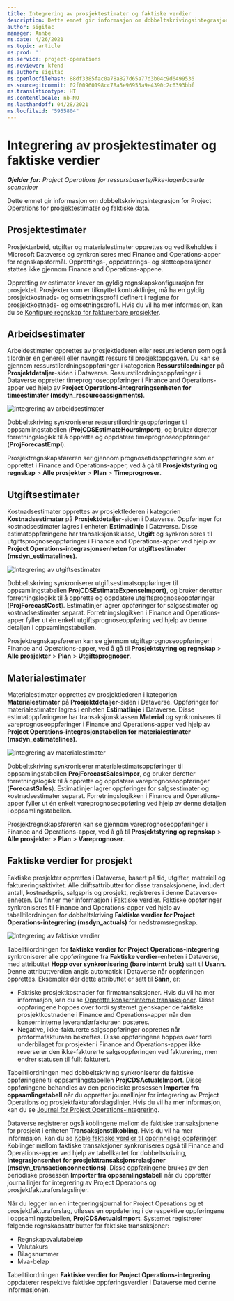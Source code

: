 ```yaml
---
title: Integrering av prosjektestimater og faktiske verdier
description: Dette emnet gir informasjon om dobbeltskrivingsintegrasjon for Project Operations for prosjektestimater og faktiske data.
author: sigitac
manager: Annbe
ms.date: 4/26/2021
ms.topic: article
ms.prod: ''
ms.service: project-operations
ms.reviewer: kfend
ms.author: sigitac
ms.openlocfilehash: 88df3385fac0a78a827d65a77d3b04c9d6499536
ms.sourcegitcommit: 02f00960198cc78a5e96955a9e4390c2c6393bbf
ms.translationtype: HT
ms.contentlocale: nb-NO
ms.lasthandoff: 04/28/2021
ms.locfileid: "5955804"
---
```

# <a name="project-estimates-and-actuals-integration"></a>Integrering av prosjektestimater og faktiske verdier

_**Gjelder for:** Project Operations for ressursbaserte/ikke-lagerbaserte scenarioer_

Dette emnet gir informasjon om dobbeltskrivingsintegrasjon for Project Operations for prosjektestimater og faktiske data.

## <a name="project-estimates"></a>Prosjektestimater

Prosjektarbeid, utgifter og materialestimater opprettes og vedlikeholdes i Microsoft Dataverse og synkroniseres med Finance and Operations-apper for regnskapsformål. Opprettings-, oppdaterings- og sletteoperasjoner støttes ikke gjennom Finance and Operations-appene.

Oppretting av estimater krever en gyldig regnskapskonfigurasjon for prosjektet. Prosjekter som er tilknyttet kontraktlinjer, må ha en gyldig prosjektkostnads- og omsetningsprofil definert i reglene for prosjektkostnads- og omsetningsprofil. Hvis du vil ha mer informasjon, kan du se [Konfigure regnskap for fakturerbare prosjekter](../project-accounting/configure-accounting-billable-projects.md#configure-project-cost-and-revenue-profile-rules).

## <a name="labor-estimates"></a>Arbeidsestimater

Arbeidestimater opprettes av prosjektlederen eller ressurslederen som også tilordner en generell eller navngitt ressurs til prosjektoppgaven. Du kan se gjennom ressurstilordningsoppføringer i kategorien **Ressurstilordninger** på **Prosjektdetaljer**-siden i Dataverse. Ressurstilordningsoppføringer i Dataverse oppretter timeprognoseoppføringer i Finance and Operations-apper ved hjelp av **Project Operations-integreringsenheten for timeestimater (msdyn\_resourceassignments)**.

   ![Integrering av arbeidsestimater](./Media/DW4LaborEstimates.png)

Dobbeltskriving synkroniserer ressurstilordningsoppføringer til oppsamlingstabellen (**ProjCDSEstimateHoursImport**), og bruker deretter forretningslogikk til å opprette og oppdatere timeprognoseoppføringer (**ProjForecastEmpl**).

Prosjektregnskapsføreren ser gjennom prognosetidsoppføringer som er opprettet i Finance and Operations-apper, ved å gå til **Prosjektstyring og regnskap** > **Alle prosjekter** > **Plan** > **Timeprognoser**.

## <a name="expense-estimates"></a>Utgiftsestimater

Kostnadsestimater opprettes av prosjektlederen i kategorien **Kostnadsestimater** på **Prosjektdetaljer**-siden i Dataverse. Oppføringer for kostnadsestimater lagres i enheten **Estimatlinje** i Dataverse. Disse estimatoppføringene har transaksjonsklasse, **Utgift** og synkroniseres til utgiftsprognoseoppføringer i Finance and Operations-apper ved hjelp av **Project Operations-integrasjonsenheten for utgiftsestimater (msdyn\_estimatelines)**.

   ![Integrering av utgiftsestimater](./Media/DW4ExpenseEstimates.png)

Dobbeltskriving synkroniserer utgiftsestimatsoppføringer til oppsamlingstabellen **ProjCDSEstimateExpenseImport)**, og bruker deretter forretningslogikk til å opprette og oppdatere utgiftsprognoseoppføringer (**ProjForecastCost**). Estimatlinjer lagrer oppføringer for salgsestimater og kostnadsestimater separat. Forretningslogikken i Finance and Operations-apper fyller ut én enkelt utgiftsprognoseoppføring ved hjelp av denne detaljen i oppsamlingstabellen.

Prosjektregnskapsføreren kan se gjennom utgiftsprognoseoppføringer i Finance and Operations-apper, ved å gå til **Prosjektstyring og regnskap** > **Alle prosjekter** > **Plan** > **Utgiftsprognoser**.

## <a name="material-estimates"></a>Materialestimater

Materialestimater opprettes av prosjektlederen i kategorien **Materialestimater** på **Prosjektdetaljer**-siden i Dataverse. Oppføringer for materialestimater lagres i enheten **Estimatlinje** i Dataverse. Disse estimatoppføringene har transaksjonsklassen **Material** og synkroniseres til vareprognoseoppføringer i Finance and Operations-apper ved hjelp av **Project Operations-integrasjonstabellen for materialestimater (msdyn\_estimatelines)**.

   ![Integrering av materialestimater](./Media/DW4MaterialEstimates.png)

Dobbeltskriving synkroniserer materialestimatsoppføringer til oppsamlingstabellen **ProjForecastSalesImpor**, og bruker deretter forretningslogikk til å opprette og oppdatere vareprognoseoppføringer (**ForecastSales**). Estimatlinjer lagrer oppføringer for salgsestimater og kostnadsestimater separat. Forretningslogikken i Finance and Operations-apper fyller ut én enkelt vareprognoseoppføring ved hjelp av denne detaljen i oppsamlingstabellen.

Prosjektregnskapsføreren kan se gjennom vareprognoseoppføringer i Finance and Operations-apper, ved å gå til **Prosjektstyring og regnskap** > **Alle prosjekter** > **Plan** > **Vareprognoser**.

## <a name="project-actuals"></a>Faktiske verdier for prosjekt

Faktiske prosjekter opprettes i Dataverse, basert på tid, utgifter, materiell og faktureringsaktivitet. Alle driftsattributter for disse transaksjonene, inkludert antall, kostnadspris, salgspris og prosjekt, registreres i denne Dataverse-enheten. Du finner mer informasjon i [Faktiske verdier](../actuals/actuals-overview.md). Faktiske oppføringer synkroniseres til Finance and Operations-apper ved hjelp av tabelltilordningen for dobbeltskriving **Faktiske verdier for Project Operations-integrering (msdyn\_actuals)** for nedstrømsregnskap.

   ![Integrering av faktiske verdier](./Media/DW4Actuals.png)

Tabelltilordningen for **faktiske verdier for Project Operations-integrering** synkroniserer alle oppføringene fra **Faktiske verdier**-enheten i Dataverse, med attributtet **Hopp over synkronisering (bare internt bruk)** satt til **Usann**. Denne attributtverdien angis automatisk i Dataverse når oppføringen opprettes. Eksempler der dette attributtet er satt til **Sann**, er:

  - Faktiske prosjektkostnader for firmatransaksjoner. Hvis du vil ha mer informasjon, kan du se [Opprette konserninterne transaksjoner](../project-accounting/create-intercompany-transactions.md). Disse oppføringene hoppes over fordi systemet gjenskaper de faktiske prosjektkostnadene i Finance and Operations-apper når den konserninterne leverandørfakturaen posteres.
  - Negative, ikke-fakturerte salgsoppføringer opprettes når proformafakturaen bekreftes. Disse oppføringene hoppes over fordi underbilaget for prosjekter i Finance and Operations-apper ikke reverserer den ikke-fakturerte salgsoppføringen ved fakturering, men endrer statusen til fullt fakturert.

Tabelltilordningen med dobbeltskriving synkroniserer de faktiske oppføringene til oppsamlingstabellen **ProjCDSActualsImport**. Disse oppføringene behandles av den periodiske prosessen **Importer fra oppsamlingstabell** når du oppretter journallinjer for integrering av Project Operations og prosjektfakturaforslagslinjer. Hvis du vil ha mer informasjon, kan du se [Journal for Project Operations-integrering](../project-accounting/project-operations-integration-journal.md).

Dataverse registrerer også koblingene mellom de faktiske transaksjonene for prosjekt i enheten **Transaksjonstilkobling**. Hvis du vil ha mer informasjon, kan du se [Koble faktiske verdier til opprinnelige oppføringer](../actuals/linkingactuals.md). Koblinger mellom faktiske transaksjoner synkroniseres også til Finance and Operations-apper ved hjelp av tabellkartet for dobbeltskriving, **Integrasjonsenhet for prosjekttransaksjonsrelasjoner (msdyn\_transactionconnections)**. Disse oppføringene brukes av den periodiske prosessen **Importer fra oppsamlingstabell** når du oppretter journallinjer for integrering av Project Operations og prosjektfakturaforslagslinjer.

Når du legger inn en integreringsjournal for Project Operations og et prosjektfakturaforslag, utløses en oppdatering i de respektive oppføringene i oppsamlingstabellen, **ProjCDSActualsImport**. Systemet registrerer følgende regnskapsattributter for faktiske transaksjoner:

- Regnskapsvalutabeløp
- Valutakurs
- Bilagsnummer
- Mva-beløp

Tabelltilordningen **Faktiske verdier for Project Operations-integrering** oppdaterer respektive faktiske oppføringsverdier i Dataverse med denne informasjonen.

